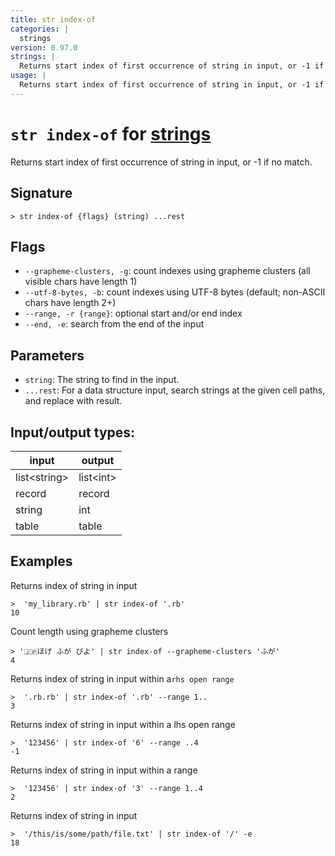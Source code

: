 ```yaml
---
title: str index-of
categories: |
  strings
version: 0.97.0
strings: |
  Returns start index of first occurrence of string in input, or -1 if no match.
usage: |
  Returns start index of first occurrence of string in input, or -1 if no match.
---
```

<!-- This file is automatically generated. Please edit the command in https://github.com/nushell/nushell instead. -->

# `str index-of` for [strings](/commands/categories/strings.md)

<div class='command-title'>Returns start index of first occurrence of string in input, or -1 if no match.</div>

## Signature

```> str index-of {flags} (string) ...rest```

## Flags

 -  `--grapheme-clusters, -g`: count indexes using grapheme clusters (all visible chars have length 1)
 -  `--utf-8-bytes, -b`: count indexes using UTF-8 bytes (default; non-ASCII chars have length 2+)
 -  `--range, -r {range}`: optional start and/or end index
 -  `--end, -e`: search from the end of the input

## Parameters

 -  `string`: The string to find in the input.
 -  `...rest`: For a data structure input, search strings at the given cell paths, and replace with result.


## Input/output types:

| input        | output    |
| ------------ | --------- |
| list\<string\> | list\<int\> |
| record       | record    |
| string       | int       |
| table        | table     |
## Examples

Returns index of string in input
```nu
>  'my_library.rb' | str index-of '.rb'
10
```

Count length using grapheme clusters
```nu
> '🇯🇵ほげ ふが ぴよ' | str index-of --grapheme-clusters 'ふが'
4
```

Returns index of string in input within a`rhs open range`
```nu
>  '.rb.rb' | str index-of '.rb' --range 1..
3
```

Returns index of string in input within a lhs open range
```nu
>  '123456' | str index-of '6' --range ..4
-1
```

Returns index of string in input within a range
```nu
>  '123456' | str index-of '3' --range 1..4
2
```

Returns index of string in input
```nu
>  '/this/is/some/path/file.txt' | str index-of '/' -e
18
```
